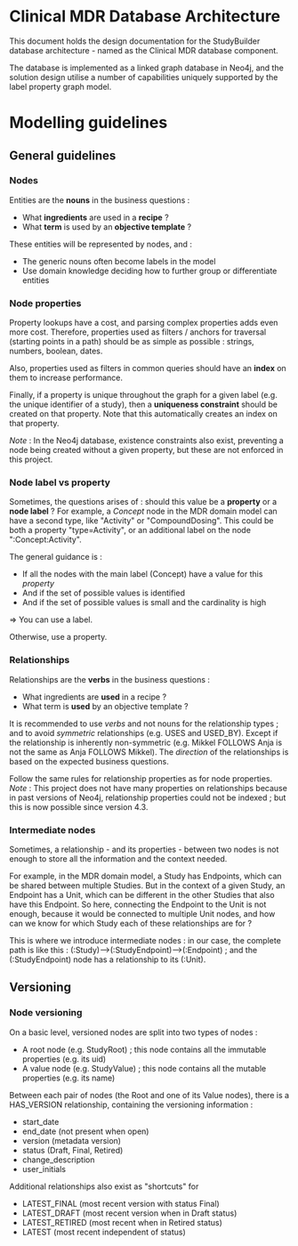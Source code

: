 # Clinical MDR Database Architecture

This document holds the design documentation for the StudyBuilder database architecture - named as the Clinical MDR database component.

The database is implemented as a linked graph database in Neo4j, and the solution design utilise a number of capabilities uniquely supported by the label property graph model.

# Modelling guidelines
## General guidelines
### Nodes
Entities are the **nouns** in the business questions :
* What **ingredients** are used in a **recipe** ?
* What **term** is used by an **objective template** ?

These entities will be represented by nodes, and :

* The generic nouns often become labels in the model
* Use domain knowledge deciding how to further group or differentiate entities

### Node properties
Property lookups have a cost, and parsing complex properties adds even more cost.
Therefore, properties used as filters / anchors for traversal (starting points in a path) should be as simple as possible : strings, numbers, boolean, dates.

Also, properties used as filters in common queries should have an **index** on them to increase performance.

Finally, if a property is unique throughout the graph for a given label (e.g. the unique identifier of a study), then a **uniqueness constraint** should be created on that property. Note that this automatically creates an index on that property.

_Note_ : In the Neo4j database, existence constraints also exist, preventing a node being created without a given property, but these are not enforced in this project.

### Node label vs property
Sometimes, the questions arises of : should this value be a **property** or a **node label** ? For example, a _Concept_ node in the MDR domain model can have a second type, like "Activity" or "CompoundDosing". This could be both a property "type=Activity", or an additional label on the node ":Concept:Activity".

The general guidance is :
* If all the nodes with the main label (Concept) have a value for this _property_
* And if the set of possible values is identified
* And if the set of possible values is small and the cardinality is high
  
=> You can use a label.

Otherwise, use a property.

### Relationships
Relationships are the **verbs** in the business questions :
* What ingredients are **used** in a recipe ?
* What term is **used** by an objective template ?

It is recommended to use _verbs_ and not nouns for the relationship types ; and to avoid _symmetric_ relationships (e.g. USES and USED_BY). Except if the relationship is inherently non-symmetric (e.g. Mikkel FOLLOWS Anja is not the same as Anja FOLLOWS Mikkel).
The _direction_ of the relationships is based on the expected business questions.

Follow the same rules for relationship properties as for node properties. _Note_ : This project does not have many properties on relationships because in past versions of Neo4j, relationship properties could not be indexed ; but this is now possible since version 4.3.

### Intermediate nodes
Sometimes, a relationship - and its properties - between two nodes is not enough to store all the information and the context needed.

For example, in the MDR domain model, a Study has Endpoints, which can be shared between multiple Studies. But in the context of a given Study, an Endpoint has a Unit, which can be different in the other Studies that also have this Endpoint.
So here, connecting the Endpoint to the Unit is not enough, because it would be connected to multiple Unit nodes, and how can we know for which Study each of these relationships are for ?

This is where we introduce intermediate nodes : in our case, the complete path is like this : (:Study)-->(:StudyEndpoint)-->(:Endpoint) ; and the (:StudyEndpoint) node has a relationship to its (:Unit).

## Versioning
### Node versioning
On a basic level, versioned nodes are split into two types of nodes :
* A root node (e.g. StudyRoot) ; this node contains all the immutable properties (e.g. its uid)
* A value node (e.g. StudyValue) ; this node contains all the mutable properties (e.g. its name)

Between each pair of nodes (the Root and one of its Value nodes), there is a HAS_VERSION relationship, containing the versioning information :
- start_date
- end_date (not present when open)
- version (metadata version)
- status (Draft, Final, Retired)
- change_description
- user_initials

Additional relationships also exist as "shortcuts" for
- LATEST_FINAL (most recent version with status Final)
- LATEST_DRAFT (most recent version when in Draft status)
- LATEST_RETIRED (most recent when in Retired status)
- LATEST (most recent independent of status)

